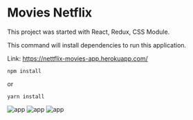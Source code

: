 # Movies Netflix

This project was started with React, Redux, CSS Module.

This command will install dependencies to run this application.

Link: https://nettflix-movies-app.herokuapp.com/

```
npm install
```
or
```
yarn install
```

![app](https://cdn.discordapp.com/attachments/402985413079465985/947994046658408539/unknown.png?width=1000&height=500)
![app](https://cdn.discordapp.com/attachments/402985413079465985/947994151117553725/unknown.png?width=1000&height=500)
![app](https://cdn.discordapp.com/attachments/402985413079465985/947994274329423942/unknown.png?width=1000&height=500)
